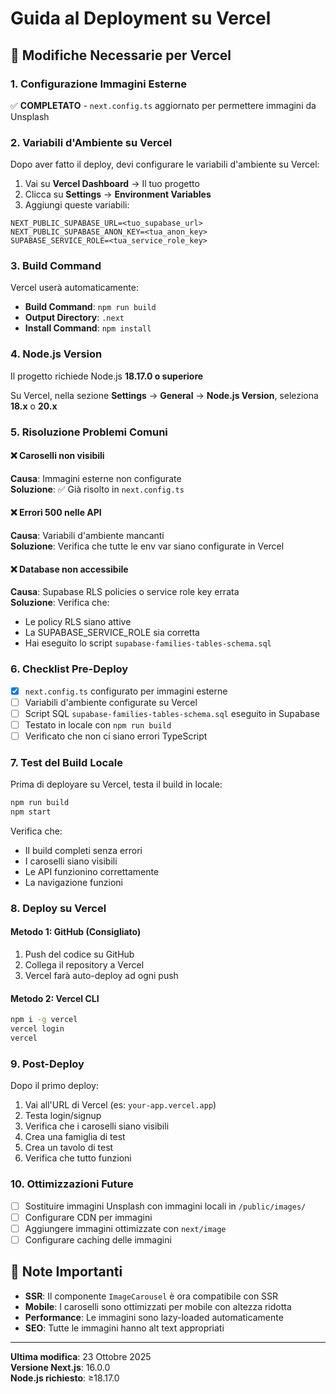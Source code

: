 # Guida al Deployment su Vercel

## 🚀 Modifiche Necessarie per Vercel

### 1. Configurazione Immagini Esterne
✅ **COMPLETATO** - `next.config.ts` aggiornato per permettere immagini da Unsplash

### 2. Variabili d'Ambiente su Vercel

Dopo aver fatto il deploy, devi configurare le variabili d'ambiente su Vercel:

1. Vai su **Vercel Dashboard** → Il tuo progetto
2. Clicca su **Settings** → **Environment Variables**
3. Aggiungi queste variabili:

```
NEXT_PUBLIC_SUPABASE_URL=<tuo_supabase_url>
NEXT_PUBLIC_SUPABASE_ANON_KEY=<tua_anon_key>
SUPABASE_SERVICE_ROLE=<tua_service_role_key>
```

### 3. Build Command
Vercel userà automaticamente:
- **Build Command**: `npm run build`
- **Output Directory**: `.next`
- **Install Command**: `npm install`

### 4. Node.js Version
Il progetto richiede Node.js **18.17.0 o superiore**

Su Vercel, nella sezione **Settings** → **General** → **Node.js Version**, seleziona **18.x** o **20.x**

### 5. Risoluzione Problemi Comuni

#### ❌ Caroselli non visibili
**Causa**: Immagini esterne non configurate  
**Soluzione**: ✅ Già risolto in `next.config.ts`

#### ❌ Errori 500 nelle API
**Causa**: Variabili d'ambiente mancanti  
**Soluzione**: Verifica che tutte le env var siano configurate in Vercel

#### ❌ Database non accessibile
**Causa**: Supabase RLS policies o service role key errata  
**Soluzione**: Verifica che:
- Le policy RLS siano attive
- La SUPABASE_SERVICE_ROLE sia corretta
- Hai eseguito lo script `supabase-families-tables-schema.sql`

### 6. Checklist Pre-Deploy

- [x] `next.config.ts` configurato per immagini esterne
- [ ] Variabili d'ambiente configurate su Vercel
- [ ] Script SQL `supabase-families-tables-schema.sql` eseguito in Supabase
- [ ] Testato in locale con `npm run build`
- [ ] Verificato che non ci siano errori TypeScript

### 7. Test del Build Locale

Prima di deployare su Vercel, testa il build in locale:

```bash
npm run build
npm start
```

Verifica che:
- Il build completi senza errori
- I caroselli siano visibili
- Le API funzionino correttamente
- La navigazione funzioni

### 8. Deploy su Vercel

#### Metodo 1: GitHub (Consigliato)
1. Push del codice su GitHub
2. Collega il repository a Vercel
3. Vercel farà auto-deploy ad ogni push

#### Metodo 2: Vercel CLI
```bash
npm i -g vercel
vercel login
vercel
```

### 9. Post-Deploy

Dopo il primo deploy:
1. Vai all'URL di Vercel (es: `your-app.vercel.app`)
2. Testa login/signup
3. Verifica che i caroselli siano visibili
4. Crea una famiglia di test
5. Crea un tavolo di test
6. Verifica che tutto funzioni

### 10. Ottimizzazioni Future

- [ ] Sostituire immagini Unsplash con immagini locali in `/public/images/`
- [ ] Configurare CDN per immagini
- [ ] Aggiungere immagini ottimizzate con `next/image`
- [ ] Configurare caching delle immagini

## 📝 Note Importanti

- **SSR**: Il componente `ImageCarousel` è ora compatibile con SSR
- **Mobile**: I caroselli sono ottimizzati per mobile con altezza ridotta
- **Performance**: Le immagini sono lazy-loaded automaticamente
- **SEO**: Tutte le immagini hanno alt text appropriati

---

**Ultima modifica**: 23 Ottobre 2025  
**Versione Next.js**: 16.0.0  
**Node.js richiesto**: ≥18.17.0

